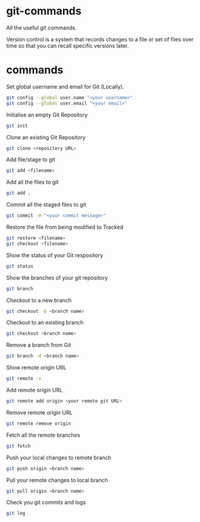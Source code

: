 # git-commands
All the useful git commands.

Version control is a system that records changes to a file or set of files over time so that you can recall specific versions later.
# commands
Set global username and email for Git (Locally).

```sh
git config --global user.name "<your username>"
git config --global user.email "<your email>"
```
Initialise an empty Git Repository
```sh
git init
```
Clone an existing Git Repository
```sh
git clone <repository URL>
```
Add file/stage to git
```sh
git add <filename>
```
Add all the files to git
```sh
git add .
```
Commit all the staged files to git
```sh
git commit -m "<your commit message>"
```
Restore the file from being modified to Tracked
```sh
git restore <filename>
git checkout <filename>
```
Show the status of your Git respository
```sh
git status
```
Show the branches of your git repository
```sh
git branch
```
Checkout to a new branch
```sh
git checkout -b <branch name>
```
Checkout to an existing branch
```sh
git checkout <branch name>
```
Remove a branch from Git
```sh
git branch -d <branch name>
```
Show remote origin URL
```sh
git remote -v
```
Add remote origin URL
```sh
git remote add origin <your remote git URL>
```
Remove remote origin URL
```sh
git remote remove origin
```
Fetch all the remote branches
```sh
git fetch
```
Push your local changes to remote branch
```sh
git push origin <branch name>
```
Pull your remote changes to local branch
```sh
git pull origin <branch name>
```

Check you git commits and logs
```sh
git log
```
